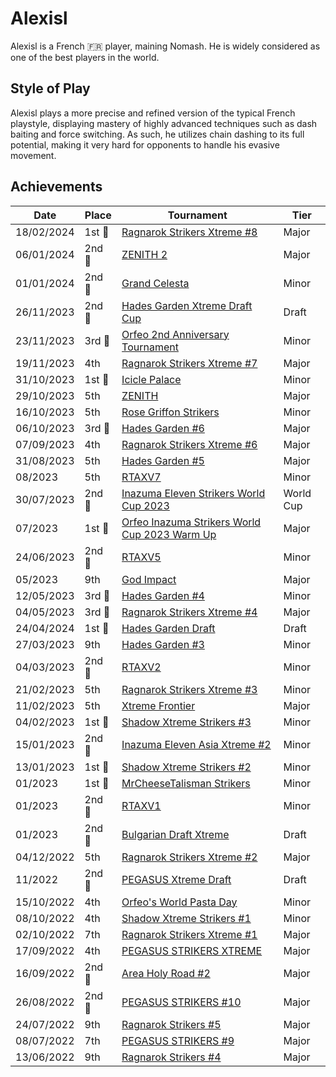 # Alexisl

Alexisl is a French :fr: player, maining Nomash. 
He is widely considered as one of the best players in the world.

## Style of Play

Alexisl plays a more precise and refined version of the typical French playstyle, displaying
mastery of highly advanced techniques such as dash baiting and force switching.
As such, he utilizes chain dashing to its full potential, making it very hard for opponents
to handle his evasive movement.

## Achievements

| Date | Place | Tournament | Tier |
| - | - | - | - |
| 18/02/2024 |1st :1st_place_medal: |[Ragnarok Strikers Xtreme #8](../../tournaments/ragna/ragnax8.md) | Major |
| 06/01/2024 |2nd :2nd_place_medal: | [ZENITH 2](../../tournaments/misc/zenith2.md) | Major |
| 01/01/2024 |2nd :2nd_place_medal: | [Grand Celesta](../../tournaments/misc/grandcelesta.md) | Minor |
| 26/11/2023 |2nd :2nd_place_medal:| [Hades Garden Xtreme Draft Cup](../../tournaments/draft/hgdraftx.md) | Draft | 
| 23/11/2023 |3rd :3rd_place_medal:|[Orfeo 2nd Anniversary Tournament](../../tournaments/misc/orfeoanni.md) | Minor |
| 19/11/2023 | 4th | [Ragnarok Strikers Xtreme #7](../../tournaments/ragna/ragnax7.md) | Major |
| 31/10/2023 |1st :1st_place_medal:| [Icicle Palace](../../tournaments/misc/icicle.md) | Minor |
| 29/10/2023 | 5th | [ZENITH](../../tournaments/misc/zenith1.md) | Major |
| 16/10/2023 | 5th |[Rose Griffon Strikers](../../tournaments/misc/rosegriffon.md) | Minor |
| 06/10/2023 |3rd :3rd_place_medal: | [Hades Garden #6](../../tournaments/hg/hg6.md) | Major |
| 07/09/2023 | 4th | [Ragnarok Strikers Xtreme #6](../../tournaments/ragna/ragnax6.md) | Major
| 31/08/2023 | 5th | [Hades Garden #5](../../tournaments/hg/hg5.md) | Major |
| 08/2023 | 5th | [RTAXV7](../../tournaments/rtaxv/rtaxv7.md) | Minor |
| 30/07/2023 |2nd :2nd_place_medal: | [Inazuma Eleven Strikers World Cup 2023](../../tournaments/worldcup23.md) | World Cup |
| 07/2023 |1st :1st_place_medal: | [Orfeo Inazuma Strikers World Cup 2023 Warm Up](../../tournaments/misc/orfeowc.md) | Major |
| 24/06/2023 |2nd :2nd_place_medal: | [RTAXV5](../../tournaments/rtaxv/rtaxv5.md) | Minor |
| 05/2023 | 9th | [God Impact](../../tournaments/misc/godimpact.md) | Major |
| 12/05/2023 |3rd :3rd_place_medal: | [Hades Garden #4](../../tournaments/hg/hg4.md) | Minor |
| 04/05/2023 |3rd :3rd_place_medal: | [Ragnarok Strikers Xtreme #4](../../tournaments/ragna/ragnax4.md) | Major |
| 24/04/2024 |1st :1st_place_medal: | [Hades Garden Draft](../../tournaments/draft/hgdraft.md) | Draft |
| 27/03/2023 | 9th | [Hades Garden #3](../../tournaments/hg/hg3.md) | Minor |
| 04/03/2023 |2nd :2nd_place_medal: | [RTAXV2](../../tournaments/rtaxv/rtaxv2.md) | Minor |
| 21/02/2023 | 5th | [Ragnarok Strikers Xtreme #3](../../tournaments/ragna/ragnax3.md) | Minor |
| 11/02/2023 | 5th | [Xtreme Frontier](../../tournaments/sf/xf.md) | Major |
| 04/02/2023 |1st :1st_place_medal: | [Shadow Xtreme Strikers #3](../../tournaments/shadow/shadow3.md) | Minor |
| 15/01/2023 |2nd :2nd_place_medal: | [Inazuma Eleven Asia Xtreme #2](../../tournaments/misc/asiax2.md) | Minor |
| 13/01/2023 |1st :1st_place_medal: | [Shadow Xtreme Strikers #2](../../tournaments/shadow/shadow2.md) | Minor |
| 01/2023 |1st :1st_place_medal: | [MrCheeseTalisman Strikers](../../tournaments/misc/cheese1.md) | Minor |
| 01/2023 |2nd :2nd_place_medal: | [RTAXV1](../../tournaments/rtaxv/rtaxv1.md) | Minor|
| 01/2023 |2nd :2nd_place_medal: | [Bulgarian Draft Xtreme](../../tournaments/draft/bgdraftx.md) | Draft |
| 04/12/2022 | 5th | [Ragnarok Strikers Xtreme #2](../../tournaments/ragna/ragnax2.md) | Major |
| 11/2022 |2nd :2nd_place_medal: | [PEGASUS Xtreme Draft](../../tournaments/draft/pegasusdraft.md) | Draft | 
| 15/10/2022 | 4th | [Orfeo's World Pasta Day](../../tournaments/misc/orfeopasta.md) | Minor |
| 08/10/2022 | 4th | [Shadow Xtreme Strikers #1](../../tournaments/shadow/shadow1.md) | Minor |
| 02/10/2022 | 7th | [Ragnarok Strikers Xtreme #1](../../tournaments/ragna/ragnax1.md) | Major |
| 17/09/2022 | 4th | [PEGASUS STRIKERS XTREME](../../tournaments/pegasus/pegasusx.md) | Major |
| 16/09/2022 |2nd :2nd_place_medal: | [Area Holy Road #2](../../tournaments/misc/holyroad2.md) | Major | 
| 26/08/2022 |2nd :2nd_place_medal: | [PEGASUS STRIKERS #10](../../tournaments/pegasus/pegasus10.md) | Major | 
| 24/07/2022 | 9th | [Ragnarok Strikers #5](../../tournaments/ragna/ragna5.md) | Major |
| 08/07/2022 | 7th | [PEGASUS STRIKERS #9](../../tournaments/pegasus/pegasus9.md) | Major |
| 13/06/2022 | 9th | [Ragnarok Strikers #4](../../tournaments/ragna/ragna4.md) | Major |

